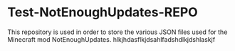 # Test-NotEnoughUpdates-REPO
This repository is used in order to store the various JSON files used for the Minecraft mod NotEnoughUpdates.
hlkjhdasflkjdsahlfadshdlkjdshlaskjf
